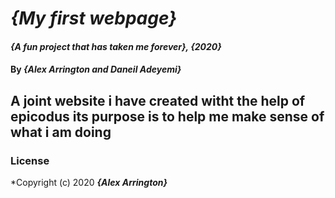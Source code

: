 # _{My first webpage}_

#### _{A fun project that has taken me forever}, {2020}_

#### By _**{Alex Arrington and Daneil Adeyemi}**_

## A joint website i have created witht the help of epicodus its purpose is to help me make sense of what i am doing

### License

*Copyright (c) 2020 **_{Alex Arrington}_**